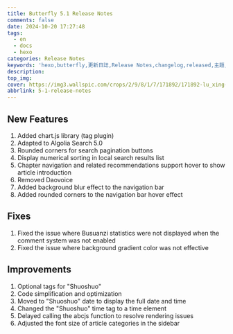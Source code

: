 ```yaml
---
title: Butterfly 5.1 Release Notes
comments: false
date: 2024-10-20 17:27:48
tags:
  - en
  - docs
  - hexo
categories: Release Notes
keywords: 'hexo,butterfly,更新日誌,Release Notes,changelog,released,主題,doc,教程,文件'
description:
top_img:
cover: https://img3.wallspic.com/crops/2/9/8/1/7/171892/171892-lu_xing-cheng_shi-li_cheng_bei-cheng_shi_jing_guan-3840x2160.jpg
abbrlink: 5-1-release-notes
---
```


## New Features

1. Added chart.js library (tag plugin)
2. Adapted to Algolia Search 5.0
3. Rounded corners for search pagination buttons
4. Display numerical sorting in local search results list
5. Chapter navigation and related recommendations support hover to show article introduction
6. Removed Daovoice
7. Added background blur effect to the navigation bar
8. Added rounded corners to the navigation bar hover effect

## Fixes

1. Fixed the issue where Busuanzi statistics were not displayed when the comment system was not enabled
2. Fixed the issue where background gradient color was not effective

## Improvements

1. Optional tags for "Shuoshuo"
2. Code simplification and optimization
3. Moved to "Shuoshuo" date to display the full date and time
4. Changed the "Shuoshuo" time tag to a time element
5. Delayed calling the abcjs function to resolve rendering issues
6. Adjusted the font size of article categories in the sidebar